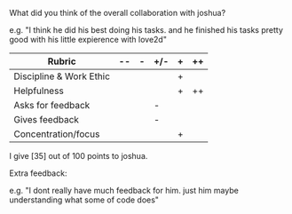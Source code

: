 What did you think of the overall collaboration with joshua?

e.g. "I think he did his best doing his tasks. and he finished his tasks pretty good with his little expierence with love2d"

| Rubric                   | -- | -  | +/-  | +   | ++  |
|--------------------------|----|----|------|-----|-----|
| Discipline & Work Ethic  |    |    |      |  +  |     |
| Helpfulness              |    |    |      |  +  | ++  |
| Asks for feedback        |    |    |  -   |     |     |
| Gives feedback           |    |    |  -   |     |     |
| Concentration/focus      |    |    |     |  +   |     |

I give [35] out of 100 points to joshua.

Extra feedback:

e.g. "I dont really have much feedback for him. just him maybe understanding what some of code does"